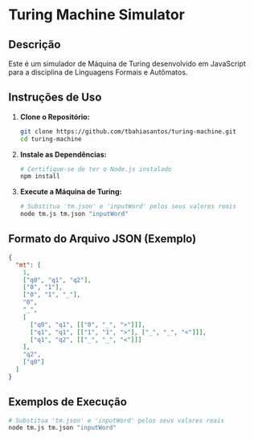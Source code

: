 # Turing Machine Simulator

## Descrição

Este é um simulador de Máquina de Turing desenvolvido em JavaScript para a disciplina de Linguagens Formais e Autômatos.

## Instruções de Uso

1. **Clone o Repositório:**

   ```bash
   git clone https://github.com/tbahiasantos/turing-machine.git
   cd turing-machine
   ```

2. **Instale as Dependências:**

   ```bash
   # Certifique-se de ter o Node.js instalado
   npm install
   ```

3. **Execute a Máquina de Turing:**

   ```bash
   # Substitua 'tm.json' e 'inputWord' pelos seus valores reais
   node tm.js tm.json "inputWord"
   ```

## Formato do Arquivo JSON (Exemplo)

```json
{
  "mt": [
    1,
    ["q0", "q1", "q2"],
    ["0", "1"],
    ["0", "1", "_"],
    "0",
    "_",
    [
      ["q0", "q1", [["0", "_", ">"]]],
      ["q1", "q1", [["1", "1", ">"], ["_", "_", "<"]]],
      ["q1", "q2", [["_", "_", "<"]]]
    ],
    "q2",
    ["q0"]
  ]
}
```

## Exemplos de Execução

```bash
# Substitua 'tm.json' e 'inputWord' pelos seus valores reais
node tm.js tm.json "inputWord"
```
